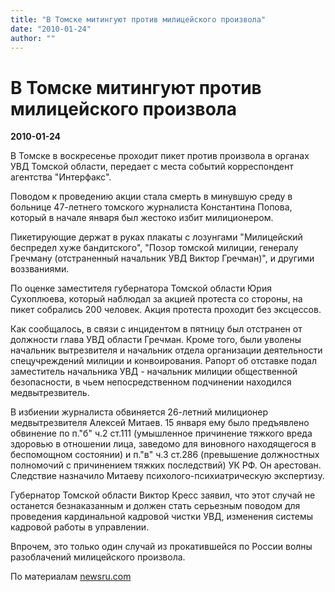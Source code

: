 ```yaml
---
title: "В Томске митингуют против милицейского произвола"
date: "2010-01-24"
author: ""
---
```


# В Томске митингуют против милицейского произвола

**2010-01-24** 

В Томске в воскресенье проходит пикет против произвола в органах УВД Томской области, передает с места событий корреспондент агентства "Интерфакс".

Поводом к проведению акции стала смерть в минувшую среду в больнице 47-летнего томского журналиста Константина Попова, который в начале января был жестоко избит милиционером.

Пикетирующие держат в руках плакаты с лозунгами "Милицейский беспредел хуже бандитского", "Позор томской милиции, генералу Гречману (отстраненный начальник УВД Виктор Гречман)", и другими воззваниями.

По оценке заместителя губернатора Томской области Юрия Сухоплюева, который наблюдал за акцией протеста со стороны, на пикет собрались 200 человек. Акция протеста проходит без эксцессов.

Как сообщалось, в связи с инцидентом в пятницу был отстранен от должности глава УВД области Гречман. Кроме того, были уволены начальник вытрезвителя и начальник отдела организации деятельности спецучреждений милиции и конвоирования. Рапорт об отставке подал заместитель начальника УВД - начальник милиции общественной безопасности, в чьем непосредственном подчинении находился медвытрезвитель.

В избиении журналиста обвиняется 26-летний милиционер медвытрезвителя Алексей Митаев. 15 января ему было предъявлено обвинение по п."б" ч.2 ст.111 (умышленное причинение тяжкого вреда здоровью в отношении лица, заведомо для виновного находящегося в беспомощном состоянии) и п."в" ч.3 ст.286 (превышение должностных полномочий с причинением тяжких последствий) УК РФ. Он арестован. Следствие назначило Митаеву психолого-психиатрическую экспертизу.

Губернатор Томской области Виктор Кресс заявил, что этот случай не останется безнаказанным и должен стать серьезным поводом для проведения кардинальной кадровой чистки УВД, изменения системы кадровой работы в управлении.

Впрочем, это только один случай из прокатившейся по России волны разоблачений милицейского произвола.

По материалам [newsru.com](http://www./russia/24jan2010/tom.html)